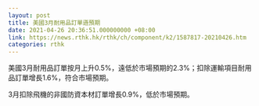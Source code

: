 ```yaml
---
layout: post
title: 美國3月耐用品訂單遜預期
date: 2021-04-26 20:36:51.000000000 +08:00
link: https://news.rthk.hk/rthk/ch/component/k2/1587817-20210426.htm
categories: rthk
---
```


美國3月耐用品訂單按月上升0.5%，遠低於市場預期的2.3%；扣除運輸項目耐用品訂單增長1.6%，符合市場預期。　

3月扣除飛機的非國防資本材訂單增長0.9%，低於市場預期。
